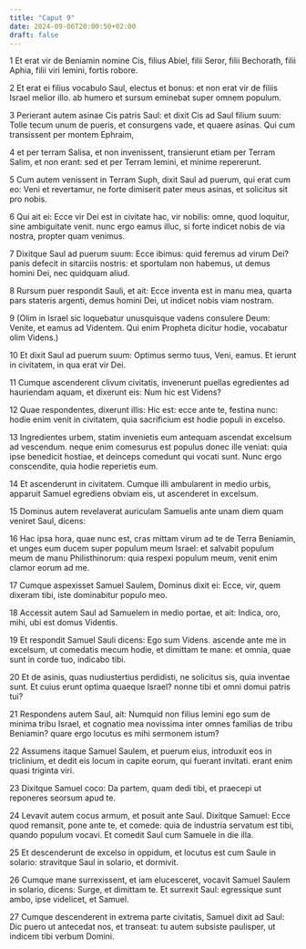 ```yaml
---
title: "Caput 9"
date: 2024-09-06T20:00:50+02:00
draft: false
---
```



1 Et erat vir de Beniamin nomine Cis, filius Abiel, filii Seror, filii Bechorath, filii Aphia, filii viri Iemini, fortis robore.

2 Et erat ei filius vocabulo Saul, electus et bonus: et non erat vir de filiis Israel melior illo. ab humero et sursum eminebat super omnem populum.

3 Perierant autem asinae Cis patris Saul: et dixit Cis ad Saul filium suum: Tolle tecum unum de pueris, et consurgens vade, et quaere asinas. Qui cum transissent per montem Ephraim,

4 et per terram Salisa, et non invenissent, transierunt etiam per Terram Salim, et non erant: sed et per Terram Iemini, et minime repererunt.

5 Cum autem venissent in Terram Suph, dixit Saul ad puerum, qui erat cum eo: Veni et revertamur, ne forte dimiserit pater meus asinas, et solicitus sit pro nobis.

6 Qui ait ei: Ecce vir Dei est in civitate hac, vir nobilis: omne, quod loquitur, sine ambiguitate venit. nunc ergo eamus illuc, si forte indicet nobis de via nostra, propter quam venimus.

7 Dixitque Saul ad puerum suum: Ecce ibimus: quid feremus ad virum Dei? panis defecit in sitarciis nostris: et sportulam non habemus, ut demus homini Dei, nec quidquam aliud.

8 Rursum puer respondit Sauli, et ait: Ecce inventa est in manu mea, quarta pars stateris argenti, demus homini Dei, ut indicet nobis viam nostram.

9 (Olim in Israel sic loquebatur unusquisque vadens consulere Deum: Venite, et eamus ad Videntem. Qui enim Propheta dicitur hodie, vocabatur olim Videns.)

10 Et dixit Saul ad puerum suum: Optimus sermo tuus, Veni, eamus. Et ierunt in civitatem, in qua erat vir Dei.

11 Cumque ascenderent clivum civitatis, invenerunt puellas egredientes ad hauriendam aquam, et dixerunt eis: Num hic est Videns?

12 Quae respondentes, dixerunt illis: Hic est: ecce ante te, festina nunc: hodie enim venit in civitatem, quia sacrificium est hodie populi in excelso.

13 Ingredientes urbem, statim invenietis eum antequam ascendat excelsum ad vescendum. neque enim comesurus est populus donec ille veniat: quia ipse benedicit hostiae, et deinceps comedunt qui vocati sunt. Nunc ergo conscendite, quia hodie reperietis eum.

14 Et ascenderunt in civitatem. Cumque illi ambularent in medio urbis, apparuit Samuel egrediens obviam eis, ut ascenderet in excelsum.

15 Dominus autem revelaverat auriculam Samuelis ante unam diem quam veniret Saul, dicens:

16 Hac ipsa hora, quae nunc est, cras mittam virum ad te de Terra Beniamin, et unges eum ducem super populum meum Israel: et salvabit populum meum de manu Philisthinorum: quia respexi populum meum, venit enim clamor eorum ad me.

17 Cumque aspexisset Samuel Saulem, Dominus dixit ei: Ecce, vir, quem dixeram tibi, iste dominabitur populo meo.

18 Accessit autem Saul ad Samuelem in medio portae, et ait: Indica, oro, mihi, ubi est domus Videntis.

19 Et respondit Samuel Sauli dicens: Ego sum Videns. ascende ante me in excelsum, ut comedatis mecum hodie, et dimittam te mane: et omnia, quae sunt in corde tuo, indicabo tibi.

20 Et de asinis, quas nudiustertius perdidisti, ne solicitus sis, quia inventae sunt. Et cuius erunt optima quaeque Israel? nonne tibi et omni domui patris tui?

21 Respondens autem Saul, ait: Numquid non filius Iemini ego sum de minima tribu Israel, et cognatio mea novissima inter omnes familias de tribu Beniamin? quare ergo locutus es mihi sermonem istum?

22 Assumens itaque Samuel Saulem, et puerum eius, introduxit eos in triclinium, et dedit eis locum in capite eorum, qui fuerant invitati. erant enim quasi triginta viri.

23 Dixitque Samuel coco: Da partem, quam dedi tibi, et praecepi ut reponeres seorsum apud te.

24 Levavit autem cocus armum, et posuit ante Saul. Dixitque Samuel: Ecce quod remansit, pone ante te, et comede: quia de industria servatum est tibi, quando populum vocavi. Et comedit Saul cum Samuele in die illa.

25 Et descenderunt de excelso in oppidum, et locutus est cum Saule in solario: stravitque Saul in solario, et dormivit.

26 Cumque mane surrexissent, et iam elucesceret, vocavit Samuel Saulem in solario, dicens: Surge, et dimittam te. Et surrexit Saul: egressique sunt ambo, ipse videlicet, et Samuel.

27 Cumque descenderent in extrema parte civitatis, Samuel dixit ad Saul: Dic puero ut antecedat nos, et transeat: tu autem subsiste paulisper, ut indicem tibi verbum Domini.

